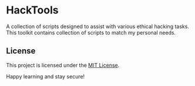 # HackTools  

A collection of scripts designed to assist with various ethical hacking tasks. This toolkit contains collection of scripts to match my personal needs.

## License

This project is licensed under the [MIT License](LICENSE).

Happy learning and stay secure!
